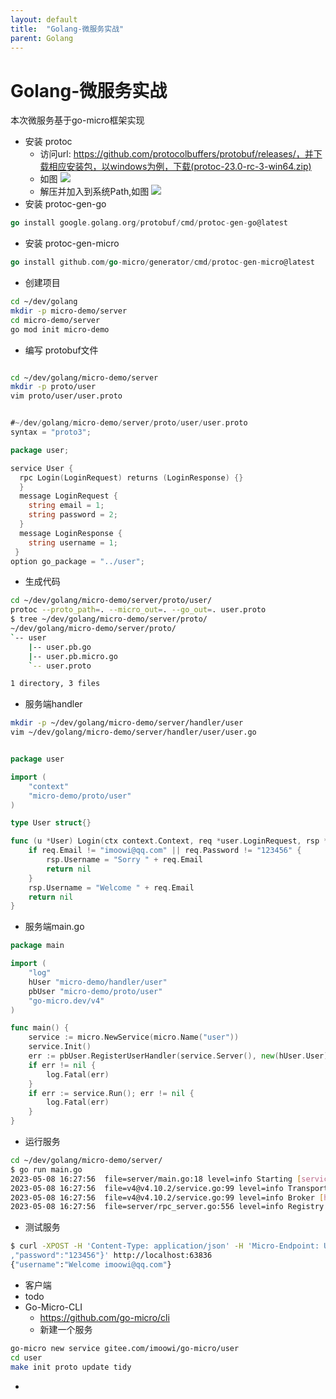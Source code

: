 ```yaml
---
layout: default
title:  "Golang-微服务实战"
parent: Golang
---
```


# Golang-微服务实战
本次微服务基于go-micro框架实现
- 安装 protoc
  - 访问url: https://github.com/protocolbuffers/protobuf/releases/，并下载相应安装包，以windows为例，下载(protoc-23.0-rc-3-win64.zip)
  - 如图
    ![](/assets/images/img/protoc.png)
  - 解压并加入到系统Path,如图
    ![](/assets/images/img/protoc_path.png)    
- 安装 protoc-gen-go
```go
go install google.golang.org/protobuf/cmd/protoc-gen-go@latest
```
- 安装 protoc-gen-micro
```go
go install github.com/go-micro/generator/cmd/protoc-gen-micro@latest
```
- 创建项目
```sh
cd ~/dev/golang
mkdir -p micro-demo/server
cd micro-demo/server
go mod init micro-demo
```
- 编写 protobuf文件

```sh

cd ~/dev/golang/micro-demo/server
mkdir -p proto/user
vim proto/user/user.proto
```

```go 

#~/dev/golang/micro-demo/server/proto/user/user.proto
syntax = "proto3";

package user;

service User {
  rpc Login(LoginRequest) returns (LoginResponse) {}
  }
  message LoginRequest {
    string email = 1;
    string password = 2;
  }
  message LoginResponse {
    string username = 1;
 }
option go_package = "../user";
```

- 生成代码

```sh
cd ~/dev/golang/micro-demo/server/proto/user/
protoc --proto_path=. --micro_out=. --go_out=. user.proto
$ tree ~/dev/golang/micro-demo/server/proto/
~/dev/golang/micro-demo/server/proto/
`-- user
    |-- user.pb.go
    |-- user.pb.micro.go
    `-- user.proto

1 directory, 3 files
```
- 服务端handler

```sh
mkdir -p ~/dev/golang/micro-demo/server/handler/user
vim ~/dev/golang/micro-demo/server/handler/user/user.go 
```
```go

package user

import (
	"context"
	"micro-demo/proto/user"
)

type User struct{}

func (u *User) Login(ctx context.Context, req *user.LoginRequest, rsp *user.LoginResponse) error {
	if req.Email != "imoowi@qq.com" || req.Password != "123456" {
		rsp.Username = "Sorry " + req.Email
		return nil
	}
	rsp.Username = "Welcome " + req.Email
	return nil
}
```
- 服务端main.go

```go
package main

import (
	"log"
	hUser "micro-demo/handler/user"
	pbUser "micro-demo/proto/user"
	"go-micro.dev/v4"
)

func main() {
	service := micro.NewService(micro.Name("user"))
	service.Init()
	err := pbUser.RegisterUserHandler(service.Server(), new(hUser.User))
	if err != nil {
		log.Fatal(err)
	}
	if err := service.Run(); err != nil {
		log.Fatal(err)
	}
}

```
- 运行服务

```sh
cd ~/dev/golang/micro-demo/server/
$ go run main.go
2023-05-08 16:27:56  file=server/main.go:18 level=info Starting [service] user
2023-05-08 16:27:56  file=v4@v4.10.2/service.go:99 level=info Transport [http] Listening on [::]:63836
2023-05-08 16:27:56  file=v4@v4.10.2/service.go:99 level=info Broker [http] Connected to 127.0.0.1:63837
2023-05-08 16:27:56  file=server/rpc_server.go:556 level=info Registry [mdns] Registering node: user-fce14126-574f-4417-bd09-8e3e33d4be78
```
- 测试服务

```sh
$ curl -XPOST -H 'Content-Type: application/json' -H 'Micro-Endpoint: User.Login' -d '{"email": "imoowi@qq.com"
,"password":"123456"}' http://localhost:63836
{"username":"Welcome imoowi@qq.com"}
```
- 客户端
- todo
- Go-Micro-CLI
  - https://github.com/go-micro/cli
  - 新建一个服务

```sh
go-micro new service gitee.com/imoowi/go-micro/user
cd user
make init proto update tidy
```
- 